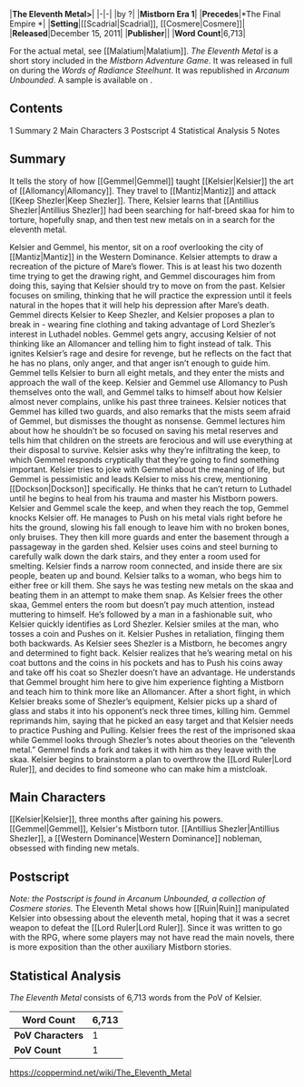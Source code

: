 |**The Eleventh Metal>**|
|-|-|
|by ?|
|**Mistborn Era 1**|
|**Precedes**|*The Final Empire *|
|**Setting**|[[Scadrial\|Scadrial]], [[Cosmere\|Cosmere]]|
|**Released**|December 15, 2011|
|**Publisher**||
|**Word Count**|6,713|

For the actual metal, see [[Malatium\|Malatium]].
*The Eleventh Metal* is a short story included in the *Mistborn Adventure Game*. It was released in full on  during the *Words of Radiance* *Steelhunt*. It was republished in *Arcanum Unbounded*. A sample is available on .

## Contents

1 Summary
2 Main Characters
3 Postscript
4 Statistical Analysis
5 Notes


## Summary
It tells the story of how [[Gemmel\|Gemmel]] taught [[Kelsier\|Kelsier]] the art of [[Allomancy\|Allomancy]]. They travel to [[Mantiz\|Mantiz]] and attack [[Keep Shezler\|Keep Shezler]]. There, Kelsier learns that [[Antillius Shezler\|Antillius Shezler]] had been searching for half-breed skaa for him to torture, hopefully snap, and then test new metals on in a search for the eleventh metal.



Kelsier and Gemmel, his mentor, sit on a roof overlooking the city of [[Mantiz\|Mantiz]] in the Western Dominance. Kelsier attempts to draw a recreation of the picture of Mare’s flower. This is at least his two dozenth time trying to get the drawing right, and Gemmel discourages him from doing this, saying that Kelsier should try to move on from the past. Kelsier focuses on smiling, thinking that he will practice the expression until it feels natural in the hopes that it will help his depression after Mare’s death.
Gemmel directs Kelsier to Keep Shezler, and Kelsier proposes a plan to break in - wearing fine clothing and taking advantage of Lord Shezler’s interest in Luthadel nobles. Gemmel gets angry, accusing Kelsier of not thinking like an Allomancer and telling him to fight instead of talk. This ignites Kelsier’s rage and desire for revenge, but he reflects on the fact that he has no plans, only anger, and that anger isn’t enough to guide him. Gemmel tells Kelsier to burn all eight metals, and they enter the mists and approach the wall of the keep.
Kelsier and Gemmel use Allomancy to Push themselves onto the wall, and Gemmel talks to himself about how Kelsier almost never complains, unlike his past three trainees. Kelsier notices that Gemmel has killed two guards, and also remarks that the mists seem afraid of Gemmel, but dismisses the thought as nonsense. Gemmel lectures him about how he shouldn’t be so focused on saving his metal reserves and tells him that children on the streets are ferocious and will use everything at their disposal to survive. Kelsier asks why they’re infiltrating the keep, to which Gemmel responds cryptically that they’re going to find something important. Kelsier tries to joke with Gemmel about the meaning of life, but Gemmel is pessimistic and leads Kelsier to miss his crew, mentioning [[Dockson\|Dockson]] specifically. He thinks that he can’t return to Luthadel until he begins to heal from his trauma and master his Mistborn powers.
Kelsier and Gemmel scale the keep, and when they reach the top, Gemmel knocks Kelsier off. He manages to Push on his metal vials right before he hits the ground, slowing his fall enough to leave him with no broken bones, only bruises. They then kill more guards and enter the basement through a passageway in the garden shed. Kelsier uses coins and steel burning to carefully walk down the dark stairs, and they enter a room used for smelting.
Kelsier finds a narrow room connected, and inside there are six people, beaten up and bound. Kelsier talks to a woman, who begs him to either free or kill them. She says he was testing new metals on the skaa and beating them in an attempt to make them snap. As Kelsier frees the other skaa, Gemmel enters the room but doesn’t pay much attention, instead muttering to himself. He’s followed by a man in a fashionable suit, who Kelsier quickly identifies as Lord Shezler. Kelsier smiles at the man, who tosses a coin and Pushes on it. Kelsier Pushes in retaliation, flinging them both backwards. As Kelsier sees Shezler is a Mistborn, he becomes angry and determined to fight back. Kelsier realizes that he’s wearing metal on his coat buttons and the coins in his pockets and has to Push his coins away and take off his coat so Shezler doesn’t have an advantage. He understands that Gemmel brought him here to give him experience fighting a Mistborn and teach him to think more like an Allomancer.
After a short fight, in which Kelsier breaks some of Shezler’s equipment, Kelsier picks up a shard of glass and stabs it into his opponent’s neck three times, killing him. Gemmel reprimands him, saying that he picked an easy target and that Kelsier needs to practice Pushing and Pulling. Kelsier frees the rest of the imprisoned skaa while Gemmel looks through Shezler’s notes about theories on the “eleventh metal.” Gemmel finds a fork and takes it with him as they leave with the skaa. Kelsier begins to brainstorm a plan to overthrow the [[Lord Ruler\|Lord Ruler]], and decides to find someone who can make him a mistcloak.

## Main Characters
[[Kelsier\|Kelsier]], three months after gaining his powers.
[[Gemmel\|Gemmel]], Kelsier's Mistborn tutor.
[[Antillius Shezler\|Antillius Shezler]], a [[Western Dominance\|Western Dominance]] nobleman, obsessed with finding new metals.
## Postscript
*Note: the Postscript is found in Arcanum Unbounded, a collection of Cosmere stories.*
The Eleventh Metal shows how [[Ruin\|Ruin]] manipulated Kelsier into obsessing about the eleventh metal, hoping that it was a secret weapon to defeat the [[Lord Ruler\|Lord Ruler]]. Since it was written to go with the RPG, where some players may not have read the main novels, there is more exposition than the other auxiliary Mistborn stories.

## Statistical Analysis
*The Eleventh Metal* consists of 6,713 words from the PoV of Kelsier.

|**Word Count**|6,713|
|-|-|
|**PoV Characters**|1|
|**PoV Count**|1|



https://coppermind.net/wiki/The_Eleventh_Metal
